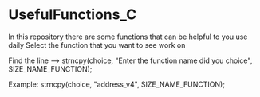 # UsefulFunctions_C

In this repository there are some functions that can be helpful to you use daily
Select the function that you want to see work on

Find the line --> strncpy(choice, "Enter the function name did you choice", SIZE_NAME_FUNCTION);

Example: strncpy(choice, "address_v4", SIZE_NAME_FUNCTION);

